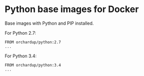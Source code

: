 Python base images for Docker
=============================

Base images with Python and PIP installed.

For Python 2.7:

    FROM orchardup/python:2.7
    ...

For Python 3.4:

    FROM orchardup/python:3.4
    ...

